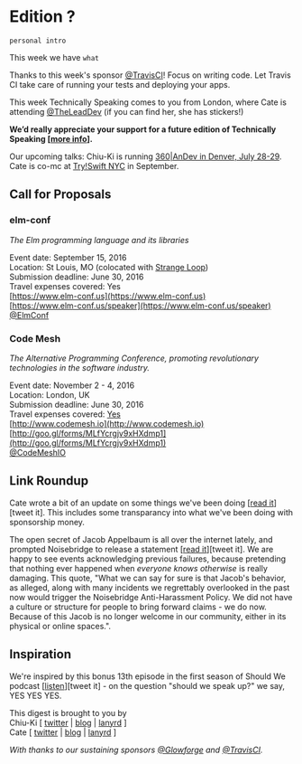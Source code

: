 # Edition ?

`personal intro`

This week we have `what`

Thanks to this week's sponsor [@TravisCI](http://twitter.com/travisci)! Focus on writing code. Let Travis CI take care of running your tests and deploying your apps.

This week Technically Speaking comes to you from London, where Cate is attending [@TheLeadDev](http://twitter.com/theleaddev) (if you can find her, she has stickers!)  

**We’d really appreciate your support for a future edition of Technically Speaking [[more info](http://www.techspeak.email/sponsorship/)].**  

Our upcoming talks: Chiu-Ki is running [360|AnDev in Denver, July 28-29](http://360andev.com/). Cate is co-mc at [Try!Swift NYC](http://www.tryswiftnyc.com/) in September.

## Call for Proposals

### elm-conf
*The Elm programming language and its libraries* 
 
Event date: September 15, 2016  
Location: St Louis, MO (colocated with [Strange Loop](http://www.thestrangeloop.com))  
Submission deadline: June 30, 2016  
Travel expenses covered: Yes  
[https://www.elm-conf.us](https://www.elm-conf.us)  
[https://www.elm-conf.us/speaker](https://www.elm-conf.us/speaker)  
[@ElmConf](https://twitter.com/ElmConf)

### Code Mesh 
*The Alternative Programming Conference, promoting revolutionary technologies in the software industry.*

Event date: November 2 - 4, 2016  
Location: London, UK  
Submission deadline: June 30, 2016  
Travel expenses covered: [Yes](https://twitter.com/CodeMeshIO/status/740853283733016577)  
[http://www.codemesh.io](http://www.codemesh.io)  
[http://goo.gl/forms/MLfYcrgjv9xHXdmp1](http://goo.gl/forms/MLfYcrgjv9xHXdmp1)  
[@CodeMeshIO](https://twitter.com/CodeMeshIO)

## Link Roundup

Cate wrote a bit of an update on some things we've been doing [[read it](http://www.catehuston.com/blog/2016/06/21/technically-speaking-update/)][tweet it]. This includes some transparancy into what we've been doing with sponsorship money.

The open secret of Jacob Appelbaum is all over the internet lately, and prompted Noisebridge to release a statement [[read it](https://noisebridge.net/wiki/Noisebridge_Statement_on_Jacob_Appelbaum)][tweet it]. We are happy to see events acknowledging previous failures, because pretending that nothing ever happened when *everyone knows otherwise* is really damaging. This quote, "What we can say for sure is that Jacob's behavior, as alleged, along with many incidents we regrettably overlooked in the past now would trigger the Noisebridge Anti-Harassment Policy. We did not have a culture or structure for people to bring forward claims - we do now. Because of this Jacob is no longer welcome in our community, either in its physical or online spaces.".

## Inspiration

We're inspired by this bonus 13th episode in the first season of Should We podcast [[listen](https://shouldwe.co/should-we-keep-going-ae6dd114e477#.q2rj24j1e)][tweet it] - on the question "should we speak up?" we say, YES YES YES.   
  
  
This digest is brought to you by  
Chiu-Ki [ [twitter](https://twitter.com/chiuki) | [blog](http://blog.sqisland.com/) | [lanyrd](http://lanyrd.com/profile/chiuki/) ]  
Cate [ [twitter](https://twitter.com/catehstn) | [blog](http://www.catehuston.com/blog/) | [lanyrd](http://lanyrd.com/profile/catehstn/) ]

*With thanks to our sustaining sponsors [@Glowforge](http://twitter.com/glowforge) and [@TravisCI](http://twitter.com/travisci).*
